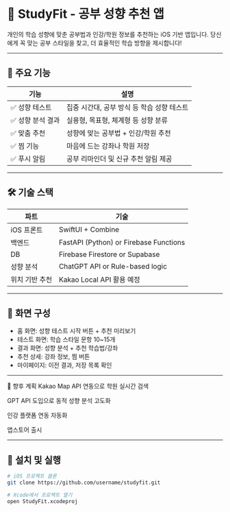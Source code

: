 # 🧠 StudyFit - 공부 성향 추천 앱

개인의 학습 성향에 맞춘 공부법과 인강/학원 정보를 추천하는 iOS 기반 앱입니다.
당신에게 꼭 맞는 공부 스타일을 찾고, 더 효율적인 학습 방향을 제시합니다!

---

## 📌 주요 기능

| 기능 | 설명 |
|------|------|
| ✅ 성향 테스트 | 집중 시간대, 공부 방식 등 학습 성향 테스트 |
| ✅ 성향 분석 결과 | 실용형, 목표형, 체계형 등 성향 분류 |
| ✅ 맞춤 추천 | 성향에 맞는 공부법 + 인강/학원 추천 |
| ✅ 찜 기능 | 마음에 드는 강좌나 학원 저장 |
| ✅ 푸시 알림 | 공부 리마인더 및 신규 추천 알림 제공 |

---

## 🛠 기술 스택

| 파트 | 기술 |
|------|------|
| iOS 프론트 | SwiftUI + Combine |
| 백엔드 | FastAPI (Python) or Firebase Functions |
| DB | Firebase Firestore or Supabase |
| 성향 분석 | ChatGPT API or Rule-based logic |
| 위치 기반 추천 | Kakao Local API 활용 예정 |

---

## 📱 화면 구성

- 홈 화면: 성향 테스트 시작 버튼 + 추천 미리보기
- 테스트 화면: 학습 스타일 문항 10~15개
- 결과 화면: 성향 분석 + 추천 학습법/강좌
- 추천 상세: 강좌 정보, 찜 버튼
- 마이페이지: 이전 결과, 저장 목록 확인

---

🧩 향후 계획
Kakao Map API 연동으로 학원 실시간 검색

GPT API 도입으로 동적 성향 분석 고도화

인강 플랫폼 연동 자동화

앱스토어 출시

---

## 🚀 설치 및 실행

```bash
# iOS 프로젝트 클론
git clone https://github.com/username/studyfit.git

# Xcode에서 프로젝트 열기
open StudyFit.xcodeproj


